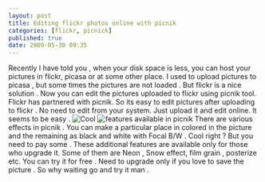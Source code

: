 ```yaml
---
layout: post
title: Editing flickr photos online with picnik
categories: [flickr, picnick]
published: true
date: 2009-05-30 09:35
---
```

Recently I have told you , when your disk space is less, you can host your pictures in flickr, picasa or at some other place. I used to upload pictures to picasa , but some times the pictures are not loaded . But flickr is a nice solution .  Now you can edit the pictures uploaded to flickr using picnik tool. Flickr has partnered with picnik. So its easy to edit pictures after uploading to flickr . No need to edit from your system. Just upload it and edit online. It seems to be easy . ![Cool](plugins/editors/tinymce/jscripts/tiny_mce/plugins/emotions/images/smiley-cool.gif "Cool")  ![features available in picnik](http://farm4.static.flickr.com/3381/3577983096_44172c4e74.jpg?v=0 "features available in picnik to those who upgrade it") There are various effects in picnik . You can make a particular place in colored in the picture and the remaining as black and white with Focal B/W . Cool right ? But you need to pay some . These additional features are available only for those who upgrade it.  Some of them are Neon , Snow effect, film grain , posterize etc. You can try it for free . Need to upgrade only if you love to save the picture . So why waiting go and try it man .   
